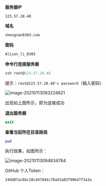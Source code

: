 **服务器IP**

```ip
123.57.28.48
```

**域名**

```markdown
shengnan0303.com
```

**密码**

```markdown
Alison_li_0303
```

**命令行连接服务器**

```powershell
ssh root@123.57.28.48
```

提示：`root@123.57.28.48's password`（输入密码）

![image-20210113093224821](C:\Users\86135\AppData\Roaming\Typora\typora-user-images\image-20210113093224821.png)

出现如上图所示，即为连接成功

**退出服务器**

```powershell
exit
```

**查看当前所在目录路径**

```powershell
pwd
```

执行效果，如图所示：

![image-20210113094834784](C:\Users\86135\AppData\Roaming\Typora\typora-user-images\image-20210113094834784.png)

GitHub 个人Token：

```powershell
24dd87ac6bc28c447844c70a93a037906d7f3a3a
```



